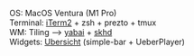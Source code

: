 OS: MacOS Ventura (M1 Pro)  
Terminal: [iTerm2](https://iterm2.com/) + zsh + prezto + tmux  
WM: Tiling --> [yabai](https://github.com/koekeishiya/yabai) + [skhd](https://github.com/koekeishiya/skhd)  
Widgets: [Ubersicht](https://tracesof.net/uebersicht/) (simple-bar + UeberPlayer)  
